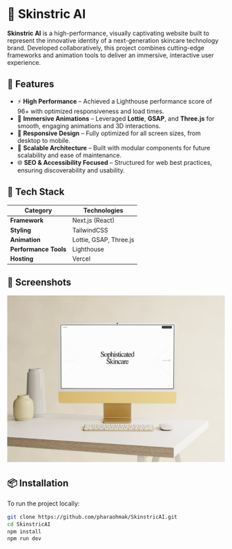# 💎 Skinstric AI

**Skinstric AI** is a high-performance, visually captivating website built to represent the innovative identity of a next-generation skincare technology brand. Developed collaboratively, this project combines cutting-edge frameworks and animation tools to deliver an immersive, interactive user experience.

## 🚀 Features

- ⚡ **High Performance** – Achieved a Lighthouse performance score of 96+ with optimized responsiveness and load times.
- 🎨 **Immersive Animations** – Leveraged **Lottie**, **GSAP**, and **Three.js** for smooth, engaging animations and 3D interactions.
- 📱 **Responsive Design** – Fully optimized for all screen sizes, from desktop to mobile.
- 🧩 **Scalable Architecture** – Built with modular components for future scalability and ease of maintenance.
- 🌐 **SEO & Accessibility Focused** – Structured for web best practices, ensuring discoverability and usability.

## 🧰 Tech Stack

| Category            | Technologies                   |
|---------------------|--------------------------------|
| **Framework**        | Next.js (React)                |
| **Styling**          | TailwindCSS                    |
| **Animation**        | Lottie, GSAP, Three.js         |
| **Performance Tools**| Lighthouse                     |
| **Hosting**          | Vercel                         |

## 📸 Screenshots

<!-- Optional: Add visual examples here -->
![Screenshot 1](./Skinstric.png)

## 📦 Installation

To run the project locally:

```bash
git clone https://github.com/pharaohmak/SkinstricAI.git
cd SkinstricAI
npm install
npm run dev

